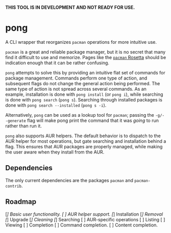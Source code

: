 __THIS TOOL IS IN DEVELOPMENT AND NOT READY FOR USE.__

# pong

A CLI wrapper that reorganizes `pacman` operations for more intuitive use.

`pacman` is a great and reliable package manager,
but it is no secret that many find it difficult to use and memorize.
Pages like the
[`pacman` Rosetta](https://wiki.archlinux.org/title/Pacman/Rosetta)
should be indication enough that it can be rather confusing.

`pong` attempts to solve this by providing an intuitive flat set of commands for package management.
Commands perform one type of action,
and subsequent flags do not change the general action being performed.
The same type of action is not spread across several commands.
As an example, installation is done with `pong install` (or `pong i`),
while searching is done with `pong search` (`pong s`).
Searching through installed packages is done with `pong search --installed` (`pong s -i`).

Alternatively, `pong` can be used as a lookup tool for `pacman`;
passing the `-g/--generate` flag will make pong print the command
that it was _going_ to run rather than run it.

`pong` also supports AUR helpers.
The default behavior is to dispatch to the AUR helper for most operations,
but gate searching and installation behind a flag.
This ensures that AUR packages are properly managed,
while making the user aware when they install from the AUR.

## Dependencies

The only current dependencies are the packages `pacman` and `pacman-contrib`.

## Roadmap

[*] Basic user functionality.
[ ] AUR helper support.
    [*] Installation
    [*] Removal
    [*] Upgrade
    [*] Cleaning
    [*] Searching
    [ ] AUR-specific operations
    [ ] Listing
    [ ] Viewing
[ ] Completion
    [ ] Command completion.
    [ ] Content completion.
